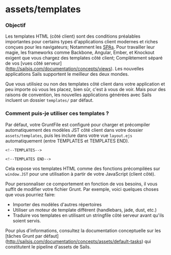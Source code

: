 # assets/templates
### Objectif

Les templates HTML (côté client) sont des conditions préalables importantes pour certains types d'applications client modernes et riches conçues pour les navigateurs; Notamment les [SPAs](https://fr.wikipedia.org/wiki/Application_web_monopage). Pour travailler leur magie, les frameworks comme Backbone, Angular, Ember, et Knockout exigent que vous chargez des templates côté client; Complètement séparé de vos [vues côté serveur] (http://sailsjs.com/documentation/concepts/views). Les nouvelles applications Sails supportent le meilleur des deux mondes.

Que vous utilisiez ou non des templates côté client dans votre application et peu importe où vous les placez, bien sûr, c'est à vous de voir. Mais pour des raisons de convention, les nouvelles applications générées avec Sails incluent un dossier `templates/` par défaut.

### Comment puis-je utiliser ces templates ?

Par défaut, votre GruntFile est configuré pour charger et précompiler automatiquement des modèles JST côté client dans votre dossier `assets/templates`, puis les inclure dans votre vue `layout.ejs` automatiquement (entre TEMPLATES et TEMPLATES END).

    <!--TEMPLATES-->

    <!--TEMPLATES END-->

Cela expose vos templates HTML comme des fonctions précompilées sur `window.JST` pour une utilisation à partir de votre  JavaScript (client côté).

Pour personnaliser ce comportement en fonction de vos besoins, il vous suffit de modifier votre fichier Grunt.
Par exemple, voici quelques choses que vous pourriez faire:

- Importer des modèles d'autres répertoires
- Utiliser un moteur de template différent (handlebars, jade, dust, etc.)
- Traduire vos templates en utilisant un stringfile côté serveur avant qu'ils soient servis.

Pour plus d'informations, consultez la documentation conceptuelle sur les [tâches Grunt par défaut] (http://sailsjs.com/documentation/concepts/assets/default-tasks) qui constitutent le pipeline d'assets de Sails.

<docmeta name="displayName" value="templates">

